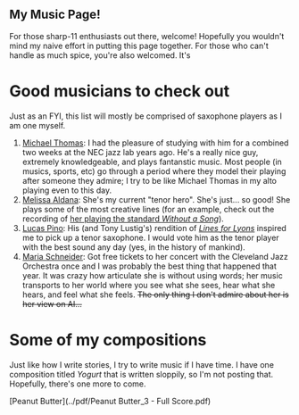 ## My Music Page!

For those sharp-11 enthusiasts out there, welcome! Hopefully you wouldn't mind my naive effort in putting this page together. For those who can't handle as much spice, you're also welcomed. It's 

# Good musicians to check out

Just as an FYI, this list will mostly be comprised of saxophone players as I am one myself. 

1. [Michael Thomas](https://www.michaelthomasjazz.com/): I had the pleasure of studying with him for a combined two weeks at the NEC jazz lab years ago. He's a really nice guy, extremely knowledgeable, and plays fantanstic music. Most people (in musics, sports, etc) go through a period where they model their playing after someone they admire; I try to be like Michael Thomas in my alto playing even to this day.
2. [Melissa Aldana](https://www.melissaaldana.net/): She's my current "tenor hero". She's just... so good! She plays some of the most creative lines (for an example, check out the recording of [her playing the standard _Without a Song_](https://www.youtube.com/watch?v=jhXN-tnWx1A)). 
3. [Lucas Pino](https://www.lucaspino.com/): His (and Tony Lustig's) rendition of [_Lines for Lyons_](https://www.youtube.com/watch?v=vCkmse__Rjg) inspired me to pick up a tenor saxophone. I would vote him as the tenor player with the best sound any day (yes, in the history of mankind).
4. [Maria Schneider](https://www.mariaschneider.com/): Got free tickets to her concert with the Cleveland Jazz Orchestra once and I was probably the best thing that happened that year. It was crazy how articulate she is without using words; her music transports to her world where you see what she sees, hear what she hears, and feel what she feels. ~~The only thing I don't admire about her is her view on AI...~~  

# Some of my compositions

Just like how I write stories, I try to write music if I have time. I have one composition titled *Yogurt* that is written sloppily, so I'm not posting that. Hopefully, there's one more to come. 

[Peanut Butter](../pdf/Peanut Butter_3 - Full Score.pdf)
